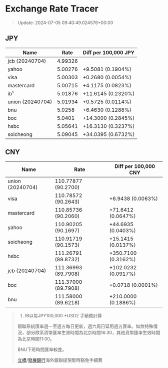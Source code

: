 # Exchange Rate Tracer

> Update: 2024-07-05 09:40:49.024576+00:00

## JPY

| Name             |    Rate | Diff per 100,000 JPY   |
|------------------|---------|------------------------|
| jcb (20240704)   | 4.99326 |                        |
| yahoo            | 5.00276 | +9.5081 (0.1904%)      |
| visa             | 5.00303 | +0.2680 (0.0054%)      |
| mastercard       | 5.00715 | +4.1175 (0.0823%)      |
| ib¹              | 5.01876 | +11.6145 (0.2320%)     |
| union (20240704) | 5.01934 | +0.5725 (0.0114%)      |
| bnu              | 5.0258  | +6.4630 (0.1288%)      |
| boc              | 5.0401  | +14.3000 (0.2845%)     |
| hsbc             | 5.05641 | +16.3130 (0.3237%)     |
| soicheong        | 5.09045 | +34.0395 (0.6732%)     |

## CNY

| Name             | Rate                | Diff per 100,000 CNY   |
|------------------|---------------------|------------------------|
| union (20240704) | 110.77877	(90.2700) |                        |
| visa             | 110.78572	(90.2643) | +6.9438 (0.0063%)      |
| mastercard       | 110.85736	(90.2060) | +71.6412 (0.0647%)     |
| yahoo            | 110.90205	(90.1697) | +44.6935 (0.0403%)     |
| soicheong        | 110.91719	(90.1573) | +15.1415 (0.0137%)     |
| hsbc             | 111.26791	(89.8732) | +350.7100 (0.3162%)    |
| jcb (20240704)   | 111.36993	(89.7908) | +102.0232 (0.0917%)    |
| boc              | 111.37000	(89.7908) | +0.0718 (0.0001%)      |
| bnu              | 111.58000	(89.6218) | +210.0000 (0.1886%)    |


> 1. IB以每JPY100,000 +USD2 手續費計算
>
> 銀聯系統匯率週一至週五每日更新，週六周日延用週五匯率。如無特殊情況，部分歐系貨幣匯率生效時間為北京時間16:30，其他貨幣匯率生效時間為北京時間11:00。
>
> BNU下班時間匯率較差。
>
> [立橋](https://www.wlbank.com.mo/uploads/ueditor/file/20181211/1544536513900230.pdf)/[發展銀行](https://www.mdb.com.mo/Service_Charges_20230728.pdf)海外銀聯提現暫時豁免手續費


